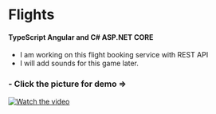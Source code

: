 # Flights

 #### TypeScript Angular and C# ASP.NET CORE
- I am working on this flight booking service with REST API
- I will add sounds for this game later.
### - Click the picture for demo =>
[![Watch the video](https://img.youtube.com/vi/PSDo9WZFhiE/maxresdefault.jpg)](https://youtu.be/PSDo9WZFhiE)





